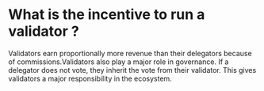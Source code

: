# What is the incentive to run a validator ?

Validators earn proportionally more revenue than their delegators because of commissions.Validators also play a major role in governance. If a delegator does not vote, they inherit the vote from their validator. This gives validators a major responsibility in the ecosystem.
